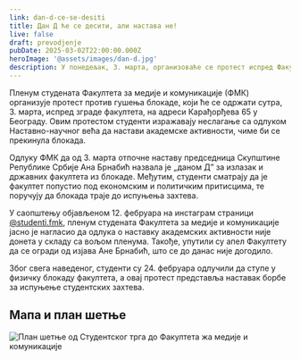 ```yaml
---
link: dan-d-ce-se-desiti
title: Дан Д ће се десити, али настава не!
live: false
draft: prevodjenje
pubDate: 2025-03-02T22:00:00.000Z
heroImage: '@assets/images/dan-d.jpg'
description: У понедељак, 3. марта, организоваће се протест испред Факултета за медије и комуникације због најава о почетку академских активности.
---
```

Пленум студената Факултета за медије и комуникације (ФМК) организује протест против гушења блокаде, који ће се одржати сутра, 3. марта, испред зграде факултета, на адреси Карађорђева 65 у Београду. Овим протестом студенти изражавају неслагање са одлуком Наставно-научног већа да настави академске активности, чиме би се прекинула блокада.

Одлуку ФМК да од 3. марта отпочне наставу председница Скупштине Републике Србије Ана Брнабић назвала је „даном Д” за излазак и државних факултета из блокаде. Међутим, студенти сматрају да је факултет попустио под економским и политичким притисцима, те поручују да блокада траје до испуњења захтева.

У саопштењу објављеном 12. фебруара на инстаграм страници [@studenti.fmk](https://instagram.com/studenti.fmk), пленум студената Факултета за медије и комуникације јасно је нагласио да одлука о наставку академских активности није донета у складу са вољом пленума. Такође, упутили су апел Факултету да се огради од изјава Ане Брнабић, што се до данас није догодило.

Због свега наведеног, студенти су 24. фебруара одлучили да ступе у физичку блокаду факултета, а овај протест представља наставак борбе за испуњење студентских захтева.

## Мапа и план шетње

![План шетње од Студентског трга до Факултета жа медије и комуникације](@assets/images/dan-d-mapa.jpg)
